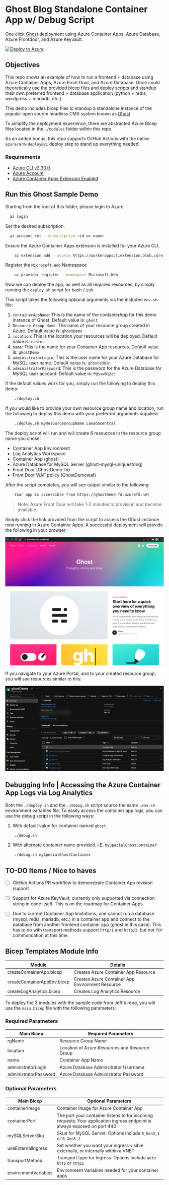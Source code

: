 # Ghost Blog Standalone Container App w/ Debug Script

One click [Ghost](https://github.com/TryGhost/Ghost) deployment using Azure Container Apps, Azure Database, Azure Frontdoor, and Azure Keyvault.

[![Deploy to Azure](https://aka.ms/deploytoazurebutton)](https://portal.azure.com/#create/Microsoft.Template/uri/https%3A%2F%2Fraw.githubusercontent.com%2Fjldeen%2Fcontainer-app-bicep%2Fghost%2Fmain.json)

## Objectives 

This repo shows an example of how to run a frontend + database using Azure Container Apps, Azure Front Door, and Azure Database. Once could theoretically use the provided bicep files and deploy scripts and standup their own preferred frontend + database application (python + redis, wordpress  + mariadb, etc.) 

This demo includes bicep files to standup a standalone instance of the popular open source headless CMS system known as [Ghost](https://github.com/TryGhost/Ghost).

To simplify the deployment experience, there are abstracted Azure Bicep files located in the `./modules` folder within this repo.

As an added bonus, this repo supports GitHub Actions with the native `azure/arm-deploy@v1` deploy step to stand up everything needed.

### Requirements

* [Azure CLI v2.30.0](https://docs.microsoft.com/cli/azure/install-azure-cli)
* [Azure Account](https://azure.microsoft.com/free/)
* [Azure Container Apps Extension Enabled](https://docs.microsoft.com/en-us/azure/container-apps/get-started?tabs=bash#setup)

## Run this Ghost Sample Demo

Starting from the root of this folder, please login to Azure 

```bash
  az login
```

Set the desired subscription.

```bash
  az account set --subscription <id or name>
```

Ensure the Azure Container Apps extension is installed for your Azure CLI.

```bash
    az extension add --source https://workerappscliextension.blob.core.windows.net/azure-cli-extension/containerapp-0.2.0-py2.py3-none-any.whl
```

Register the `Microsoft.Web` Namespace
   
```bash
    az provider register --namespace Microsoft.Web
```

Now we can deploy the app, as well as all required resources, by simply running the `deploy.sh` script for bash / zsh. 

This script takes the following optional arguments via the included `env.sh` file:

1. `containerAppName`: This is the name of the containerApp for this demo instance of Ghost. Default value is: `ghost`
2. `Resource Group Name`: The name of your resource group created in Azure. Default value is: `ghostDemo`
3. `location`: This is the location your resources will be deployed. Default value is: `eastus`
4. `name`: This is the name for your Container App resources. Default value is: `ghostDemo`
5. `administratorLogin`: This is the user name for your Azure Database for MySQL user name. Default value is: `ghostadmin`
6. `administratorPassword`: This is the password for the Azure Database for MySQL user account: Default value is: `P@ssw012d!`

If the default values work for you, simply run the following to deploy this demo:

```bash
    ./deploy.sh
```

If you would like to provide your own resource group name and location, run the following to deploy this demo with your preferred arguments supplied:

```bash
    ./deploy.sh myResourceGroupName canadacentral
```

The deploy script will run and will create 6 resources in the resource group name you chose:

* Container App Environment
* Log Analytics Workspace
* Container App (ghost)
* Azure Database for MySQL Server (ghost-mysql-uniquestring)
* Front Door (GhostDemo-fd)
* Front Door WAF policy (GhostDemowaf)

After the script completes, you will see output similar to the following:

```bash
    Your app is accessible from https://ghostDemo-fd.azurefd.net

```

> Note: Azure Front Door will take 1-2 minutes to provision and become available.

Simply click the link provided from the script to access the Ghost instance now running in Azure Container Apps. A successful deployment will provide the following in your browser:

![ACA Successful Ghost Example](./images/aca_success_browser_example.png)

If you navigate to your Azure Portal, and to your created resource group, you will see resources similar to this:

![Azure Portal Example](./images/aca_portal_ghost_example.png)

## Debugging Info | Accessing the Azure Container App Logs via Log Analytics

Both the `./deploy.sh` and the `./debug.sh` script source the same `.env.sh` environment variables file. To easily access the container app logs, you can use the debug script in the following ways:

1. With default value for container named `ghost`
```bash
    ./debug.sh
```
2. With alternate container name provided. I.E. `mySpecialGhostContainer`
```bash
    ./debug.sh mySpecialGhostContainer
```

## TO-DO Items / Nice to haves
- [ ] GitHub Actions PR workflow to demonstrate Container App revision support
- [ ] Support for Azure KeyVault; currently only supported via connection string in code itself. This is on the roadmap for Container Apps.
- [ ] Due to current Container App limitations, one cannot run a database (mysql, redis, mariadb, etc.) in a container app and connect to the database from another frontend container app (ghost in this case). This has to do with transport methods support `http/1` and `http/2`, but not `TCP` communcation at this time.


## Bicep Templates Module Info

| Module | Details |
|--------|--------|
| createContainerApp.bicep | Creates Azure Container App Resource |
| createContainerAppEnv.bicep | Creates Azure Container App Environment Resource |
| createLogAnalytics.bicep | Creates Log Analytics Resource |

To deploy the 3 modules with the sample code from Jeff's repo, you will use the `main.bicep` file with the following parameters:

### Required Parameters
| Main Bicep | Required Parameters |
|--------|--------|
| rgName | Resource Group Name |
| location | Location of Azure Resources and Resource Group |
| name | Container App Name |
| administratorLogin | Azure Database Adminsitrator Username |
| administratorPassword | Azure Database Administrator Password |

### Optional Parameters
| Main Bicep | Optional Parameters |
|--------|--------|
| containerImage | Container Image for Azure Container App |
| containerPort | The port your container listens to for incoming requests. Your application ingress endpoint is always exposed on port 443  |
| mySQLServerSku | Skue for MySQL Server. Options include `B_Gen5_1` or `B_Gen5_2` |
| useExternalIngress | Set whether you want your ingress visible externally, or internally within a VNET |
| transportMethod | Transport type for Ingress. Options include `auto` `http` or `http2` |
| environmentVariables | Environment Variables needed for your container apps |
